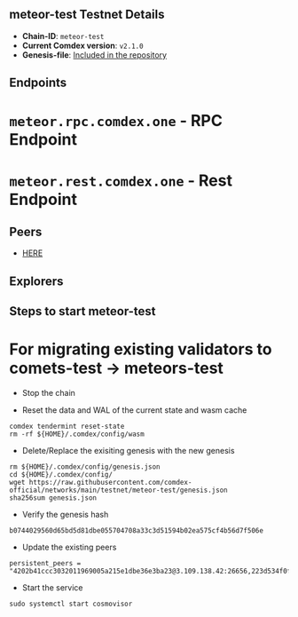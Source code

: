 ## meteor-test Testnet Details

- **Chain-ID**: `meteor-test`
- **Current Comdex version**: `v2.1.0`
- **Genesis-file**: [Included in the repository](meteor-test/genesis.json)

## Endpoints

# `meteor.rpc.comdex.one` - RPC Endpoint
# `meteor.rest.comdex.one` - Rest Endpoint

## Peers

- [HERE](meteor-test/peers.txt)

## Explorers

## Steps to start meteor-test 

# For migrating existing validators to comets-test -> meteors-test

* Stop the chain

* Reset the data and WAL of the current state and wasm cache

```shell
comdex tendermint reset-state 
rm -rf ${HOME}/.comdex/config/wasm
```

* Delete/Replace the exisiting genesis with the new genesis

```shell
rm ${HOME}/.comdex/config/genesis.json 
cd ${HOME}/.comdex/config/
wget https://raw.githubusercontent.com/comdex-official/networks/main/testnet/meteor-test/genesis.json
sha256sum genesis.json
```

* Verify the genesis hash 

```shell
b0744029560d65bd5d81dbe055704708a33c3d51594b02ea575cf4b56d7f506e
```

* Update the existing peers 

```shell
persistent_peers = "4202b41ccc3032011969005a215e1dbe36e3ba23@3.109.138.42:26656,223d534f0fd1daeea3578346ad3e49d9cec973b6@54.204.207.38:26656,efa67d2456e8e22e9b29bd127ed3024cffc7ede1@46.166.163.37:26656,494af55997cbb1df62cff1ed4f35b58c31277f63@46.166.172.230:26656"
```

* Start the service

```shell
sudo systemctl start cosmovisor
```

